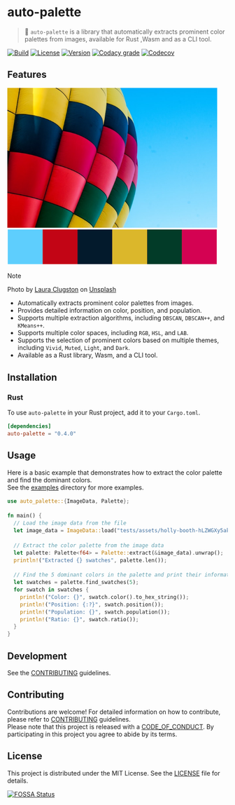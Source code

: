 # auto-palette

> 🎨 `auto-palette` is a library that automatically extracts prominent color palettes from images, available for Rust ,Wasm and as a CLI tool.

[![Build](https://img.shields.io/github/actions/workflow/status/t28hub/auto-palette/ci.yml?style=flat-square)](https://github.com/t28hub/auto-palette/actions/workflows/ci.yml)
[![License](https://img.shields.io/crates/l/auto-palette?style=flat-square)](https://crates.io/crates/auto-palette)
[![Version](https://img.shields.io/crates/v/auto-palette?style=flat-square)](https://crates.io/crates/auto-palette)
[![Codacy grade](https://img.shields.io/codacy/grade/5de09d1930244071a2fa39d5cfcd8633?style=flat-square)](https://app.codacy.com/gh/t28hub/auto-palette/dashboard?utm_source=gh&utm_medium=referral&utm_content=&utm_campaign=Badge_grade)
[![Codecov](https://img.shields.io/codecov/c/github/t28hub/auto-palette?style=flat-square)](https://codecov.io/gh/t28hub/auto-palette)

## Features

<img src="gfx/laura-clugston-pwW2iV9TZao-unsplash.jpg" alt="Hot air balloon on blue sky" width="480">
<img src="gfx/palette.png" alt="Extracted Color Palette" width="480">

> [!NOTE]
> Photo by <a href="https://unsplash.com/@laurahclugston?utm_content=creditCopyText&utm_medium=referral&utm_source=unsplash">Laura Clugston</a> on <a href="https://unsplash.com/photos/multi-colored-hot-air-balloon-pwW2iV9TZao?utm_content=creditCopyText&utm_medium=referral&utm_source=unsplash">Unsplash</a>

* Automatically extracts prominent color palettes from images.
* Provides detailed information on color, position, and population.
* Supports multiple extraction algorithms, including `DBSCAN`, `DBSCAN++`, and `KMeans++`.
* Supports multiple color spaces, including `RGB`, `HSL`, and `LAB`.
* Supports the selection of prominent colors based on multiple themes, including `Vivid`, `Muted`, `Light`, and `Dark`.
* Available as a Rust library, Wasm, and a CLI tool.

## Installation

### Rust

To use `auto-palette` in your Rust project, add it to your `Cargo.toml`.

```toml
[dependencies]
auto-palette = "0.4.0"
```

## Usage

Here is a basic example that demonstrates how to extract the color palette and find the dominant colors.  
See the [examples](crates/auto-palette/examples) directory for more examples.

```rust
use auto_palette::{ImageData, Palette};

fn main() {
  // Load the image data from the file
  let image_data = ImageData::load("tests/assets/holly-booth-hLZWGXy5akM-unsplash.jpg").unwrap();

  // Extract the color palette from the image data
  let palette: Palette<f64> = Palette::extract(&image_data).unwrap();
  println!("Extracted {} swatches", palette.len());

  // Find the 5 dominant colors in the palette and print their information
  let swatches = palette.find_swatches(5);
  for swatch in swatches {
    println!("Color: {}", swatch.color().to_hex_string());
    println!("Position: {:?}", swatch.position());
    println!("Population: {}", swatch.population());
    println!("Ratio: {}", swatch.ratio());
  }
}
```

## Development

See the [CONTRIBUTING](CONTRIBUTING.md) guidelines.

## Contributing

Contributions are welcome! For detailed information on how to contribute, please refer to [CONTRIBUTING](CONTRIBUTING.md) guidelines.  
Please note that this project is released with a [CODE_OF_CONDUCT](CODE_OF_CONDUCT.md). By participating in this project you agree to abide by its terms.

## License

This project is distributed under the MIT License. See the [LICENSE](LICENSE) file for details.

[![FOSSA Status](https://app.fossa.com/api/projects/custom%2B14538%2Fgithub.com%2Ft28hub%2Fauto-palette.svg?type=large&issueType=license)](https://app.fossa.com/projects/custom%2B14538%2Fgithub.com%2Ft28hub%2Fauto-palette?ref=badge_large&issueType=license)
